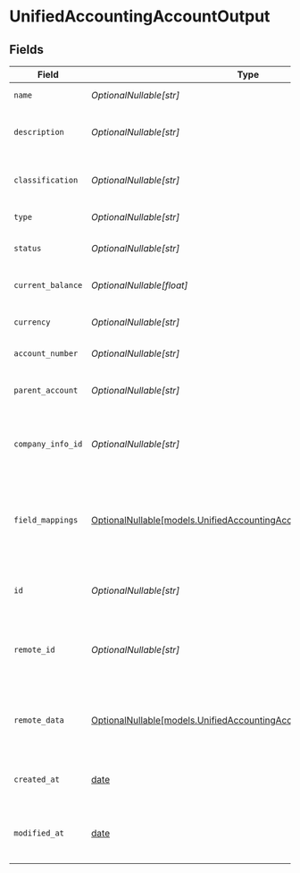 # UnifiedAccountingAccountOutput


## Fields

| Field                                                                                                                            | Type                                                                                                                             | Required                                                                                                                         | Description                                                                                                                      | Example                                                                                                                          |
| -------------------------------------------------------------------------------------------------------------------------------- | -------------------------------------------------------------------------------------------------------------------------------- | -------------------------------------------------------------------------------------------------------------------------------- | -------------------------------------------------------------------------------------------------------------------------------- | -------------------------------------------------------------------------------------------------------------------------------- |
| `name`                                                                                                                           | *OptionalNullable[str]*                                                                                                          | :heavy_minus_sign:                                                                                                               | The name of the account                                                                                                          | Cash                                                                                                                             |
| `description`                                                                                                                    | *OptionalNullable[str]*                                                                                                          | :heavy_minus_sign:                                                                                                               | A description of the account                                                                                                     | Main cash account for daily operations                                                                                           |
| `classification`                                                                                                                 | *OptionalNullable[str]*                                                                                                          | :heavy_minus_sign:                                                                                                               | The classification of the account                                                                                                | Asset                                                                                                                            |
| `type`                                                                                                                           | *OptionalNullable[str]*                                                                                                          | :heavy_minus_sign:                                                                                                               | The type of the account                                                                                                          | Current Asset                                                                                                                    |
| `status`                                                                                                                         | *OptionalNullable[str]*                                                                                                          | :heavy_minus_sign:                                                                                                               | The status of the account                                                                                                        | Active                                                                                                                           |
| `current_balance`                                                                                                                | *OptionalNullable[float]*                                                                                                        | :heavy_minus_sign:                                                                                                               | The current balance of the account                                                                                               | 10000                                                                                                                            |
| `currency`                                                                                                                       | *OptionalNullable[str]*                                                                                                          | :heavy_minus_sign:                                                                                                               | The currency of the account                                                                                                      | USD                                                                                                                              |
| `account_number`                                                                                                                 | *OptionalNullable[str]*                                                                                                          | :heavy_minus_sign:                                                                                                               | The account number                                                                                                               | 1000                                                                                                                             |
| `parent_account`                                                                                                                 | *OptionalNullable[str]*                                                                                                          | :heavy_minus_sign:                                                                                                               | The UUID of the parent account                                                                                                   | 801f9ede-c698-4e66-a7fc-48d19eebaa4f                                                                                             |
| `company_info_id`                                                                                                                | *OptionalNullable[str]*                                                                                                          | :heavy_minus_sign:                                                                                                               | The UUID of the associated company info                                                                                          | 801f9ede-c698-4e66-a7fc-48d19eebaa4f                                                                                             |
| `field_mappings`                                                                                                                 | [OptionalNullable[models.UnifiedAccountingAccountOutputFieldMappings]](../models/unifiedaccountingaccountoutputfieldmappings.md) | :heavy_minus_sign:                                                                                                               | The custom field mappings of the object between the remote 3rd party & Panora                                                    | {<br/>"custom_field_1": "value1",<br/>"custom_field_2": "value2"<br/>}                                                           |
| `id`                                                                                                                             | *OptionalNullable[str]*                                                                                                          | :heavy_minus_sign:                                                                                                               | The UUID of the account record                                                                                                   | 801f9ede-c698-4e66-a7fc-48d19eebaa4f                                                                                             |
| `remote_id`                                                                                                                      | *OptionalNullable[str]*                                                                                                          | :heavy_minus_sign:                                                                                                               | The remote ID of the account in the context of the 3rd Party                                                                     | account_1234                                                                                                                     |
| `remote_data`                                                                                                                    | [OptionalNullable[models.UnifiedAccountingAccountOutputRemoteData]](../models/unifiedaccountingaccountoutputremotedata.md)       | :heavy_minus_sign:                                                                                                               | The remote data of the account in the context of the 3rd Party                                                                   | {<br/>"raw_data": {<br/>"additional_field": "some value"<br/>}<br/>}                                                             |
| `created_at`                                                                                                                     | [date](https://docs.python.org/3/library/datetime.html#date-objects)                                                             | :heavy_minus_sign:                                                                                                               | The created date of the account record                                                                                           | 2024-06-15T12:00:00Z                                                                                                             |
| `modified_at`                                                                                                                    | [date](https://docs.python.org/3/library/datetime.html#date-objects)                                                             | :heavy_minus_sign:                                                                                                               | The last modified date of the account record                                                                                     | 2024-06-15T12:00:00Z                                                                                                             |